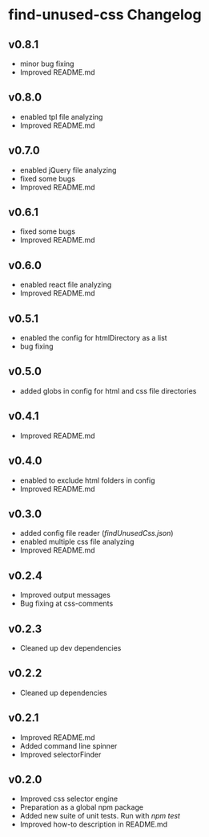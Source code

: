 # find-unused-css Changelog
## v0.8.1
  * minor bug fixing
  * Improved README.md

## v0.8.0
  * enabled tpl file analyzing
  * Improved README.md

## v0.7.0
  * enabled jQuery file analyzing
  * fixed some bugs
  * Improved README.md

## v0.6.1
  * fixed some bugs
  * Improved README.md

## v0.6.0
  * enabled react file analyzing
  * Improved README.md
## v0.5.1
  * enabled the config for htmlDirectory as a list
  * bug fixing

## v0.5.0
  * added globs in config for html and css file directories

## v0.4.1
  * Improved README.md

## v0.4.0
  * enabled to exclude html folders in config
  * Improved README.md

## v0.3.0
  * added config file reader (*findUnusedCss.json*)
  * enabled multiple css file analyzing
  * Improved README.md

## v0.2.4
  * Improved output messages
  * Bug fixing at css-comments

## v0.2.3
  * Cleaned up dev dependencies

## v0.2.2
  * Cleaned up dependencies

## v0.2.1
  * Improved README.md
  * Added command line spinner
  * Improved selectorFinder

## v0.2.0
  * Improved css selector engine
  * Preparation as a global npm package
  * Added new suite of unit tests. Run with *npm test*
  * Improved how-to description in README.md

